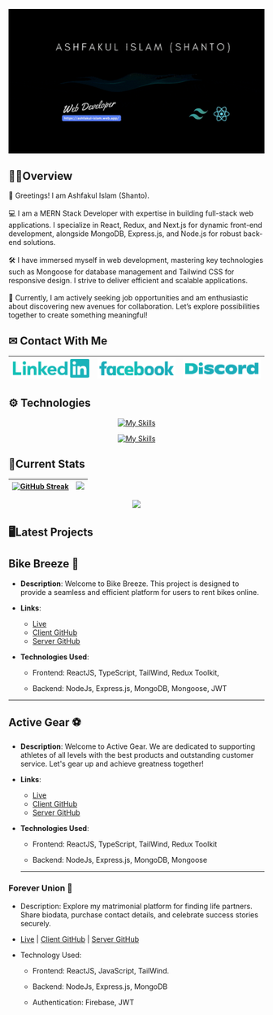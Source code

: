 [![Cover](/assets/cover.gif "Cover")](https://ashfakul-islam.web.app/)

## 👱‍♂️Overview

<p> 👋 Greetings! I am Ashfakul Islam (Shanto). <br/><br/> 💻 I am a MERN Stack Developer with expertise in building full-stack web applications. I specialize in React, Redux, and Next.js for dynamic front-end development, alongside MongoDB, Express.js, and Node.js for robust back-end solutions. <br/><br/> 🛠 I have immersed myself in web development, mastering key technologies such as Mongoose for database management and Tailwind CSS for responsive design. I strive to deliver efficient and scalable applications. <br/><br/> 👀 Currently, I am actively seeking job opportunities and am enthusiastic about discovering new avenues for collaboration. Let’s explore possibilities together to create something meaningful! </p>

## ✉ Contact With Me

| [![linkedin](/assets/linkedin.png "linkedin")](https://www.linkedin.com/in/ashfakul-islam-a56236183/) | [![facebook](/assets/facebook.png "facebook")](https://www.facebook.com/A.i.Sh4nto) | [![discord](/assets/discord.png "discord")](https://discord.com/users/475554971182432259) |
| ----------------------------------------------------------------------------------------------------- | ----------------------------------------------------------------------------------- | ----------------------------------------------------------------------------------------- |

## ⚙ Technologies

<div align="center">

[![My Skills](https://skillicons.dev/icons?i=js,html,css,react,redux,typescript)](https://skillicons.dev)

[![My Skills](https://skillicons.dev/icons?i=nextjs,firebase,tailwind,nodejs,expressjs,mongodb,mongoose)](https://skillicons.dev)

</div>

## 🚀Current Stats

<div align="center">

| [![GitHub Streak](https://github-readme-streak-stats.herokuapp.com?user=juixer&theme=gotham&card_width=500)](https://git.io/streak-stats) | ![](http://github-profile-summary-cards.vercel.app/api/cards/repos-per-language?username=juixer&theme=github_dark) |
| ----------------------------------------------------------------------------------------------------------------------------------------- | ------------------------------------------------------------------------------------------------------------------ |

![](http://github-profile-summary-cards.vercel.app/api/cards/profile-details?username=juixer&theme=github_dark)

</div>

## 🖥Latest Projects

## Bike Breeze 🚴
- **Description**: Welcome to Bike Breeze. This project is designed to provide a seamless and efficient platform for users to rent bikes online.

- **Links**:
  - [Live](https://bike-breeze-frontend.vercel.app/)
  - [Client GitHub](https://github.com/juixer/bike-breeze-frontend)
  - [Server GitHub](https://github.com/juixer/mission-3-assignment)

- **Technologies Used**:
 
  - Frontend: ReactJS, TypeScript, TailWind, Redux Toolkit,

  - Backend: NodeJs, Express.js, MongoDB, Mongoose, JWT

---

## Active Gear ⚽
- **Description**: Welcome to Active Gear. We are dedicated to supporting athletes of all levels with the best products and outstanding customer service. Let's gear up and achieve greatness together!

- **Links**:
  - [Live](https://active-gear-frontend.vercel.app/)
  - [Client GitHub](https://github.com/juixer/active-gear-zone-frontend)
  - [Server GitHub](https://github.com/juixer/active-gear-zone-backend)

- **Technologies Used**:
 
  - Frontend: ReactJS, TypeScript, TailWind, Redux Toolkit

  - Backend: NodeJs, Express.js, MongoDB, Mongoose

  ---

### Forever Union 💍

- Description: Explore my matrimonial platform for finding life partners. Share biodata, purchase contact details, and celebrate success stories securely.

- [Live](https://forever-union.web.app/) | [Client GitHub](https://github.com/juixer/Forever-Union-Client-Side) | [Server GitHub](https://github.com/juixer/Forever-Union-Server-Side)

- Technology Used:

  - Frontend: ReactJS, JavaScript, TailWind.

  - Backend: NodeJs, Express.js, MongoDB

  - Authentication: Firebase, JWT

